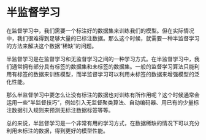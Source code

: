 # 半监督学习
在监督学习中，我们需要一个标注好的数据集来训练我们的模型。但在实际情况中，我们很难得到足够大量的已标注数据。那么这个时候，就需要一种半监督学习的方法来解决这个数据“稀缺”的问题。

半监督学习是在监督学习和无监督学习之间的一种学习方式。在半监督学习中，我们通常拥有部分具有标签的数据集和未标签的数据集。一般的监督学习算法只能利用有标签的数据来训练模型，而半监督学习可以利用未标签的数据来增强模型的泛化性能。

那么半监督学习中要怎么让没有标注的数据也对训练有所作用呢？这个时候通常会运用一些“半监督技巧”，例如引入无监督聚类算法、自动编码器、用已有的少量标注数据引入规则来预测无标注数据标签等等。

总的来说，半监督学习是一个非常有用的学习方式，在数据稀缺的情况下可以充分利用未标注的数据，得到更好的模型性能。